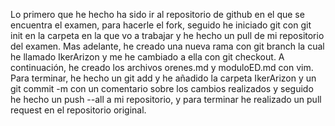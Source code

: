 ﻿
Lo primero que he hecho ha sido ir al repositorio de github en el que se encuentra el examen, para hacerle el fork, seguido he iniciado git con git init en la carpeta en la que vo a trabajar y he hecho un pull de mi repositorio del examen. Mas adelante, he creado una nueva rama con git branch la cual he llamado IkerArizon y me he cambiado a ella con git checkout. A continuación, he creado los archivos orenes.md y moduloED.md con vim. Para terminar, he hecho un git add y he añadido la carpeta IkerArizon y un git commit -m con un comentario sobre los cambios realizados y seguido he hecho un push --all a mi repositorio, y para terminar he realizado un pull request en el repositorio original.
